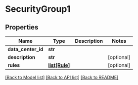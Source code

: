 # SecurityGroup1

## Properties
Name | Type | Description | Notes
------------ | ------------- | ------------- | -------------
**data_center_id** | **str** |  | 
**description** | **str** |  | [optional] 
**rules** | [**list[Rule]**](Rule.md) |  | [optional] 

[[Back to Model list]](../README.md#documentation-for-models) [[Back to API list]](../README.md#documentation-for-api-endpoints) [[Back to README]](../README.md)


